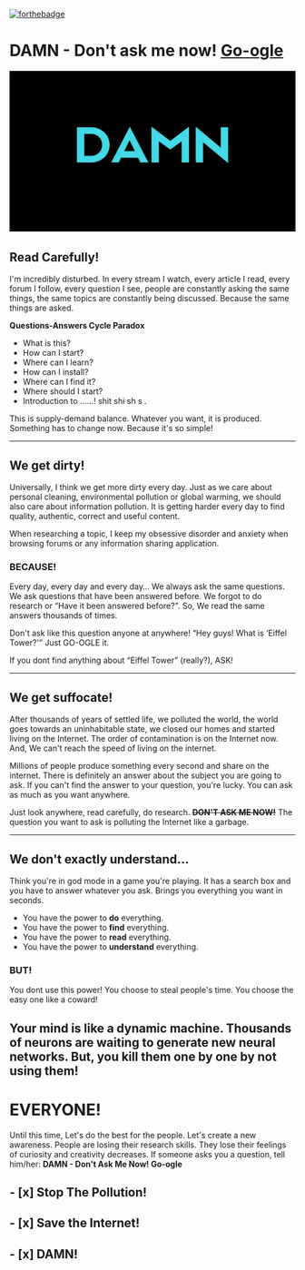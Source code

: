 [![forthebadge](https://forthebadge.com/images/badges/fuck-it-ship-it.svg)](https://forthebadge.com)

# DAMN - Don't ask me now! [Go-ogle](https://google.com)

![](DAMN.png)

## Read Carefully!
I'm incredibly disturbed. In every stream I watch, every article I read, every forum I follow, every question I see, people are constantly asking the same things, the same topics are constantly being discussed. Because the same things are asked.


**Questions-Answers Cycle Paradox**
* What is this?
* How can I start?
* Where can I learn?
* How can I install?
* Where can I find it?
* Where should I start?
* Introduction to ……!
shit
shi
sh
s
.

This is supply-demand balance. Whatever you want, it is produced. Something has to change now. Because it's so simple!

---

## We get dirty!
Universally, I think we get more dirty every day. Just as we care about personal cleaning, environmental pollution or global warming, we should also care about information pollution. It is getting harder every day to find quality, authentic, correct and useful content.

When researching a topic, I keep my obsessive disorder and anxiety when browsing forums or any information sharing application.

### BECAUSE!
Every day, every day and every day… We always ask the same questions. We ask questions that have been answered before. We forgot to do research or “Have it been answered before?". So, We read the same answers thousands of times.

Don't ask like this question anyone at anywhere! “Hey guys! What is ‘Eiffel Tower?'” Just GO-OGLE it.

If you dont find anything about “Eiffel Tower” (really?), ASK!

---

## We get suffocate!
After thousands of years of settled life, we polluted the world, the world goes towards an uninhabitable state, we closed our homes and started living on the Internet. The order of contamination is on the Internet now. And, We can't reach the speed of living on the internet.

Millions of people produce something every second and share on the internet. There is definitely an answer about the subject you are going to ask. If you can't find the answer to your question, you're lucky. You can ask as much as you want anywhere.

Just look anywhere, read carefully, do research. ~~**DON'T ASK ME NOW!**~~ The question you want to ask is polluting the Internet like a garbage.

--- 

## We don't exactly understand…
Think you're in god mode in a game you're playing. It has a search box and you have to answer whatever you ask. Brings you everything you want in seconds.

* You have the power to **do** everything.
* You have the power to **find** everything.
* You have the power to **read** everything.
* You have the power to **understand** everything.

### BUT!
You dont use this power! You choose to steal people's time. You choose the easy one like a coward!

Your mind is like a dynamic machine. Thousands of neurons are waiting to generate new neural networks. But, you kill them one by one by not using them!
---

# EVERYONE!
Until this time, Let's do the best for the people. Let's create a new awareness. People are losing their research skills. They lose their feelings of curiosity and creativity decreases. If someone asks you a question, tell him/her: **DAMN - Don't Ask Me Now! Go-ogle**

## - [x] Stop The Pollution!
## - [x] Save the Internet!
## - [x] DAMN!
